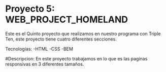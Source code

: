 # Proyecto 5: WEB_PROJECT_HOMELAND

Este es el Quinto proyecto que realizamos en nuestro programa con Triple Ten, este proyecto tiene cuatro diferentes secciones.

Tecnologías:
-HTML
-CSS
-BEM

#Descripcion:
En este proyecto trabajamos en lo que es las paginas responsivas en 3 diferentes tamaños.
